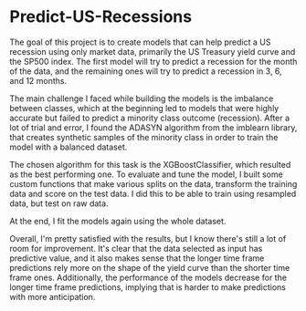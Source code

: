 # Predict-US-Recessions

The goal of this project is to create models that can help predict a US recession using only market data, primarily the US Treasury yield curve and the SP500 index. The first model will try to predict a recession for the month of the data, and the remaining ones will try to predict a recession in 3, 6, and 12 months.

The main challenge I faced while building the models is the imbalance between classes, which at the beginning led to models that were highly accurate but failed to predict a minority class outcome (recession). After a lot of trial and error, I found the ADASYN algorithm from the imblearn library, that creates synthetic samples of the minority class in order to train the model with a balanced dataset. 

The chosen algorithm for this task is the XGBoostClassifier, which resulted as the best performing one. To evaluate and tune the model, I built some custom functions that make various splits on the data, transform the training data and score on the test data. I did this to be able to train using resampled data, but test on raw data.

At the end, I fit the models again using the whole dataset.

Overall, I'm pretty satisfied with the results, but I know there's still a lot of room for improvement. It's clear that the data selected as input has predictive value, and it also makes sense that the longer time frame predictions rely more on the shape of the yield curve than the shorter time frame ones. Additionally, the performance of the models decrease for the longer time frame predictions, implying that is harder to make predictions with more anticipation. 
